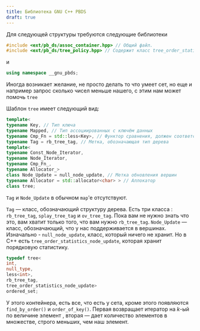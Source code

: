 ```yaml
---
title: Библиотека GNU C++ PBDS
draft: true
---
```


Для следующей структуры требуются следующие библиотеки

``` C++
#include <ext/pb_ds/assoc_container.hpp> // Общий файл.
#include <ext/pb_ds/tree_policy.hpp> // Содержит класс tree_order_statistics_node_update
```

и

``` C++
using namespace __gnu_pbds;
```

Иногда возникает желание, не просто делать то что умеет сет, но еще и
например запрос сколько чисел меньше нашего, с этим нам может помочь
`tree`

Шаблон `tree` имеет следующий вид:

``` C++
template<
typename Key, // Тип ключа
typename Mapped, // Тип ассоциированных с ключём данных
typename Cmp_Fn = std::less<Key>, // Функтор сравнения, должен соответствовать оператору <
typename Tag = rb_tree_tag, // Метка, обозначающая тип дерева
template<
typename Const_Node_Iterator,
typename Node_Iterator,
typename Cmp_Fn_,
typename Allocator_>
class Node_Update = null_node_update, // Метка обновления вершин
typename Allocator = std::allocator<char> > // Аллокатор
class tree;
```

`Tag` и `Node_Update` в обычном `map`'e отсутствуют.

`Tag` — класс, обозначающий структуру дерева. Есть три класса :
`rb_tree_tag`, `splay_tree_tag` и `ov_tree_tag`. Пока вам не нужно знать
что это, вам хватит только того, что вам нужно `rb_tree_tag`.
`Node_Update` — класс, обозначающий, что у нас поддерживается в
вершинах. Изначально - `null_node_update`, класс, который ничего
не хранит. Но в C++ есть `tree_order_statistics_node_update`, которая
хранит порядковую статистику.

``` C++
typedef tree<
int,
null_type,
less<int>,
rb_tree_tag,
tree_order_statistics_node_update>
ordered_set;
```

У этого контейнера, есть все, что есть у сета, кроме этого появляются
`find_by_order()` и `order_of_key()`. Первая возвращает итератор на
$k$-ый по величине элемент , вторая — дает количество элементов в
множестве, строго меньших, чем наш элемент.